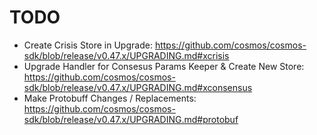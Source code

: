 # TODO
- Create Crisis Store in Upgrade: https://github.com/cosmos/cosmos-sdk/blob/release/v0.47.x/UPGRADING.md#xcrisis
- Upgrade Handler for Consesus Params Keeper & Create New Store: https://github.com/cosmos/cosmos-sdk/blob/release/v0.47.x/UPGRADING.md#xconsensus
- Make Protobuff Changes / Replacements: https://github.com/cosmos/cosmos-sdk/blob/release/v0.47.x/UPGRADING.md#protobuf